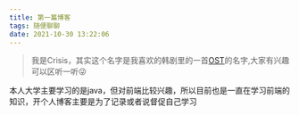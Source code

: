 ```yaml
---
title: 第一篇博客
tags: 随便聊聊
date: 2021-10-30 13:22:06
---
```


> 我是Crisis，其实这个名字是我喜欢的韩剧里的一首[OST](https://music.163.com/#/song?id=1471043652)的名字,大家有兴趣可以区听一听😜

本人大学主要学习的是java，但对前端比较兴趣，所以目前也是一直在学习前端的知识，开个人博客主要是为了记录或者说督促自己学习


